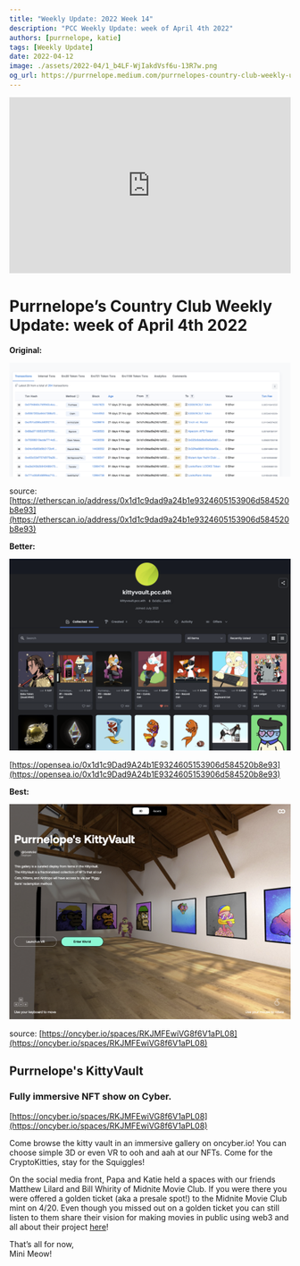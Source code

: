 ```yaml
---
title: "Weekly Update: 2022 Week 14"
description: "PCC Weekly Update: week of April 4th 2022"
authors: [purrnelope, katie]
tags: [Weekly Update]
date: 2022-04-12
image: ./assets/2022-04/1_b4LF-WjIakdVsf6u-13R7w.png
og_url: https://purrnelope.medium.com/purrnelopes-country-club-weekly-update-week-of-april-4th-2022-cdb22031d9e4
---
```


<iframe width="100%" height="315" src="https://www.youtube.com/embed/oLUtdqJmAJ0" title="YouTube video player" frameborder="0" allow="accelerometer; autoplay; clipboard-write; encrypted-media; gyroscope; picture-in-picture" allowfullscreen></iframe>

<!--truncate-->

# Purrnelope’s Country Club Weekly Update: week of April 4th 2022

**Original:**

![](./assets/2022-04/1_1LY3hE-j_pkt_yC13rNxPQ.png)

source: [https://etherscan.io/address/0x1d1c9dad9a24b1e9324605153906d584520b8e93](https://etherscan.io/address/0x1d1c9dad9a24b1e9324605153906d584520b8e93)

**Better:**

![](./assets/2022-04/1_N8qSpm0UiLP84sNWThK7Cg.png)

[https://opensea.io/0x1d1c9Dad9A24b1E9324605153906d584520b8e93](https://opensea.io/0x1d1c9Dad9A24b1E9324605153906d584520b8e93)

**Best:**

![](./assets/2022-04/1_b4LF-WjIakdVsf6u-13R7w.png)

source: [https://oncyber.io/spaces/RKJMFEwiVG8f6V1aPL08](https://oncyber.io/spaces/RKJMFEwiVG8f6V1aPL08)

## Purrnelope's KittyVault

### Fully immersive NFT show on Cyber.

[https://oncyber.io/spaces/RKJMFEwiVG8f6V1aPL08](https://oncyber.io/spaces/RKJMFEwiVG8f6V1aPL08)

Come browse the kitty vault in an immersive gallery on oncyber.io! You can choose simple 3D or even VR to ooh and aah at our NFTs. Come for the CryptoKitties, stay for the Squiggles!

On the social media front, Papa and Katie held a spaces with our friends Matthew Lilard and Bill Whirity of Midnite Movie Club. If you were there you were offered a golden ticket (aka a presale spot!) to the Midnite Movie Club mint on 4/20. Even though you missed out on a golden ticket you can still listen to them share their vision for making movies in public using web3 and all about their project [here](https://twitter.com/i/spaces/1BdGYwWNNyvxX)!

That’s all for now,  
Mini Meow!
